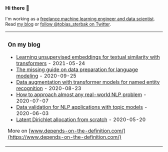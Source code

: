 ### Hi there 👋

I'm working as a [freelance machine learning engineer and data scientist](https://tobiassterbak.com/). Read [my blog](https://www.depends-on-the-definition.com/) or [follow @tobias_sterbak on Twitter](https://twitter.com/tobias_sterbak).

<table><tr>
  <td valign="top" width="33%">

### On my blog
<!-- blog starts -->
* [Learning unsupervised embeddings for textual similarity with transformers](https://www.depends-on-the-definition.com/) - 2021-05-24
* [The missing guide on data preparation for language modeling](https://www.depends-on-the-definition.com/missing-guide-on-data-preparation-for-language-modeling/) - 2020-09-25
* [Data augmentation with transformer models for named entity recognition](https://www.depends-on-the-definition.com/data-augmentation-with-transformers/) - 2020-08-23
* [How to approach almost any real-world NLP problem](https://www.depends-on-the-definition.com/how-to-approach-nlp/) - 2020-07-07
* [Data validation for NLP applications with topic models](https://www.depends-on-the-definition.com/data-validation-with-topic-models/) - 2020-06-03
* [Latent Dirichlet allocation from scratch](https://www.depends-on-the-definition.com/lda-from-scratch/) - 2020-05-20
<!-- blog ends -->

More on [www.depends-on-the-definition.com/](https://www.depends-on-the-definition.com/)
</td>
</tr></table>
